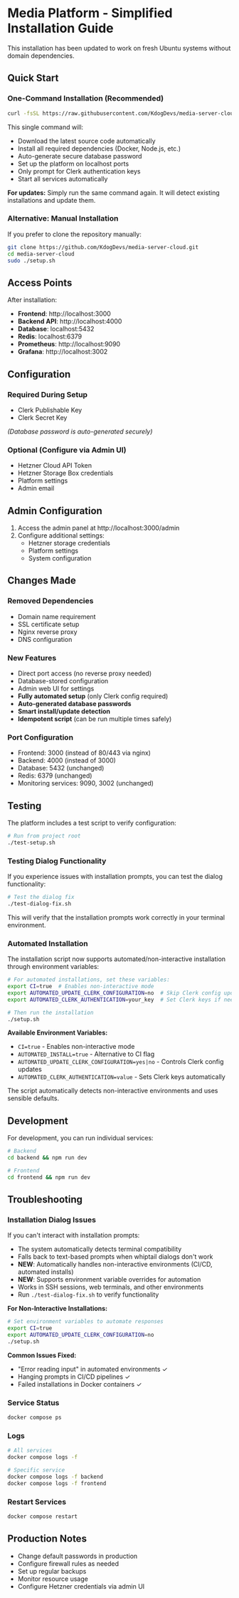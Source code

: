 # Media Platform - Simplified Installation Guide

This installation has been updated to work on fresh Ubuntu systems without domain dependencies.

## Quick Start

### One-Command Installation (Recommended)

```bash
curl -fsSL https://raw.githubusercontent.com/KdogDevs/media-server-cloud/main/web-install.sh | sudo bash
```

This single command will:
- Download the latest source code automatically
- Install all required dependencies (Docker, Node.js, etc.)
- Auto-generate secure database password
- Set up the platform on localhost ports
- Only prompt for Clerk authentication keys
- Start all services automatically

**For updates:** Simply run the same command again. It will detect existing installations and update them.

### Alternative: Manual Installation

If you prefer to clone the repository manually:

```bash
git clone https://github.com/KdogDevs/media-server-cloud.git
cd media-server-cloud
sudo ./setup.sh
```

## Access Points

After installation:

- **Frontend**: http://localhost:3000
- **Backend API**: http://localhost:4000
- **Database**: localhost:5432
- **Redis**: localhost:6379
- **Prometheus**: http://localhost:9090
- **Grafana**: http://localhost:3002

## Configuration

### Required During Setup
- Clerk Publishable Key
- Clerk Secret Key

*(Database password is auto-generated securely)*

### Optional (Configure via Admin UI)
- Hetzner Cloud API Token
- Hetzner Storage Box credentials
- Platform settings
- Admin email

## Admin Configuration

1. Access the admin panel at http://localhost:3000/admin
2. Configure additional settings:
   - Hetzner storage credentials
   - Platform settings
   - System configuration

## Changes Made

### Removed Dependencies
- Domain name requirement
- SSL certificate setup
- Nginx reverse proxy
- DNS configuration

### New Features
- Direct port access (no reverse proxy needed)
- Database-stored configuration
- Admin web UI for settings
- **Fully automated setup** (only Clerk config required)
- **Auto-generated database passwords**
- **Smart install/update detection**
- **Idempotent script** (can be run multiple times safely)

### Port Configuration
- Frontend: 3000 (instead of 80/443 via nginx)
- Backend: 4000 (instead of 3000)
- Database: 5432 (unchanged)
- Redis: 6379 (unchanged)
- Monitoring services: 9090, 3002 (unchanged)

## Testing

The platform includes a test script to verify configuration:

```bash
# Run from project root
./test-setup.sh
```

### Testing Dialog Functionality

If you experience issues with installation prompts, you can test the dialog functionality:

```bash
# Test the dialog fix
./test-dialog-fix.sh
```

This will verify that the installation prompts work correctly in your terminal environment.

### Automated Installation

The installation script now supports automated/non-interactive installation through environment variables:

```bash
# For automated installations, set these variables:
export CI=true  # Enables non-interactive mode
export AUTOMATED_UPDATE_CLERK_CONFIGURATION=no  # Skip Clerk config update
export AUTOMATED_CLERK_AUTHENTICATION=your_key  # Set Clerk keys if needed

# Then run the installation
./setup.sh
```

**Available Environment Variables:**
- `CI=true` - Enables non-interactive mode
- `AUTOMATED_INSTALL=true` - Alternative to CI flag
- `AUTOMATED_UPDATE_CLERK_CONFIGURATION=yes|no` - Controls Clerk config updates
- `AUTOMATED_CLERK_AUTHENTICATION=value` - Sets Clerk keys automatically

The script automatically detects non-interactive environments and uses sensible defaults.

## Development

For development, you can run individual services:

```bash
# Backend
cd backend && npm run dev

# Frontend  
cd frontend && npm run dev
```

## Troubleshooting

### Installation Dialog Issues

If you can't interact with installation prompts:
- The system automatically detects terminal compatibility
- Falls back to text-based prompts when whiptail dialogs don't work
- **NEW**: Automatically handles non-interactive environments (CI/CD, automated installs)
- **NEW**: Supports environment variable overrides for automation
- Works in SSH sessions, web terminals, and other environments
- Run `./test-dialog-fix.sh` to verify functionality

**For Non-Interactive Installations:**
```bash
# Set environment variables to automate responses
export CI=true
export AUTOMATED_UPDATE_CLERK_CONFIGURATION=no
./setup.sh
```

**Common Issues Fixed:**
- "Error reading input" in automated environments ✓
- Hanging prompts in CI/CD pipelines ✓
- Failed installations in Docker containers ✓

### Service Status
```bash
docker compose ps
```

### Logs
```bash
# All services
docker compose logs -f

# Specific service
docker compose logs -f backend
docker compose logs -f frontend
```

### Restart Services
```bash
docker compose restart
```

## Production Notes

- Change default passwords in production
- Configure firewall rules as needed
- Set up regular backups
- Monitor resource usage
- Configure Hetzner credentials via admin UI